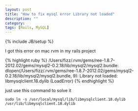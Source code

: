```yaml
---
layout: post
title: "How to fix mysql error Library not loaded"
description: ""
category: 
tags: [Rails, MySQL]
---
```

{% include JB/setup %}

I got this error on mac rvm in my rails project

{% highlight ruby %}
/Users/fizz/.rvm/gems/ree-1.8.7-2012.02/gems/mysql2-0.2.18/lib/mysql2/mysql2.bundle: dlopen(/Users/fizz/.rvm/gems/ree-1.8.7-2012.02/gems/mysql2-0.2.18/lib/mysql2/mysql2.bundle, 9): Library not loaded: libmysqlclient.18.dylib (LoadError)
{% endhighlight %}

just use this command to solve it

`sudo ln -s /usr/local/mysql/lib/libmysqlclient.18.dylib /usr/lib/libmysqlclient.18.dylib`

